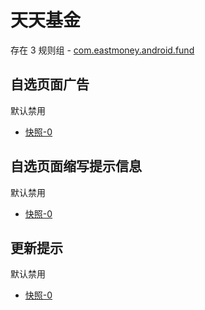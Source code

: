 # 天天基金

存在 3 规则组 - [com.eastmoney.android.fund](/src/apps/com.eastmoney.android.fund.ts)

## 自选页面广告

默认禁用

- [快照-0](https://i.gkd.li/import/12642387)

## 自选页面缩写提示信息

默认禁用

- [快照-0](https://i.gkd.li/import/12642387)

## 更新提示

默认禁用

- [快照-0](https://i.gkd.li/import/13546927)
